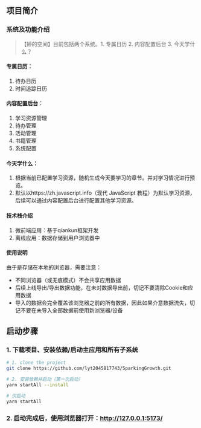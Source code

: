 ## 项目简介
### 系统及功能介绍
> 【婷的空间】目前包括两个系统。1. 专属日历 2. 内容配置后台 3. 今天学什么？

#### 专属日历：
1. 待办日历
2. 时间追踪日历

#### 内容配置后台：
1. 学习资源管理
2. 待办管理
3. 活动管理
4. 书籍管理
5. 系统配置

#### 今天学什么：
1. 根据当前已配置学习资源，随机生成今天要学习的章节。并对学习情况进行预览。
2. 默认以https://zh.javascript.info（现代 JavaScript 教程）为默认学习资源，后续可以通过内容配置后台进行配置其他学习资源。

#### 技术栈介绍
1. 微前端应用：基于qiankun框架开发
2. 离线应用：数据存储到用户浏览器中

#### 使用说明
由于是存储在本地的浏览器，需要注意：
- 不同浏览器（或无痕模式）不会共享应用数据
- 后续上线导出/导出数据功能，在未对数据导出前，切记不要清除Cookie和应用数据
- 导入的数据会完全覆盖该浏览器之前的所有数据，因此如果介意数据流失，切记不要在未导入全部数据前使用新浏览器/设备


## 启动步骤
### 1. 下载项目、安装依赖/启动主应用和所有子系统
```bash
# 1. clone the project
git clone https://github.com/lyt2045817743/SparkingGrowth.git

# 2. 安装依赖并启动（第一次启动）
yarn startAll --install

# 仅启动
yarn startAll
```

### 2. 启动完成后，使用浏览器打开：http://127.0.0.1:5173/
